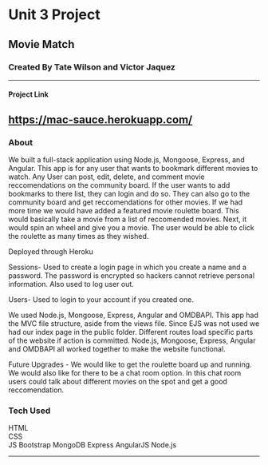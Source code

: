 # Unit 3 Project

## Movie Match

### Created By Tate Wilson and Victor Jaquez

---
#### Project Link
<https://mac-sauce.herokuapp.com/>
---

### About
We built a full-stack application using Node.js, Mongoose, Express, and Angular. This app is for any user that wants to bookmark different movies to watch. Any User can post, edit, delete, and comment movie reccomendations on the community board. If the user wants to add bookmarks to there list, they can login and do so. They can also go to the community board and get reccomendations for other movies. If we had more time we would have added a featured movie roulette board. This would basically take a movie from a list of reccomended movies. Next, it would spin an wheel and give you a movie. The user would be able to click the roulette as many times as they wished. 

Deployed through Heroku

Sessions- Used to create a login page in which you create a name and a password. The password is encrypted so hackers cannot retrieve personal information. Also used to log user out.

Users- Used to login to your account if you created one.

We used Node.js, Mongoose, Express, Angular and OMDBAPI. This app had the MVC file structure, aside from the views file. Since EJS was not used we had our index page in the public folder.  Different routes load specific parts of the website if action is committed. Node.js, Mongoose, Express, Angular and OMDBAPI all worked together to make the website functional.

Future Upgrades - We would like to get the roulette board up and running. We would also like for there to be a chat room option. In this chat room users could talk about different movies on the spot and get a good reccomendation. 

### Tech Used
HTML  
CSS  
JS
Bootstrap
MongoDB
Express
AngularJS
Node.js

---


